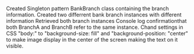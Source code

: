 Created Singleton pattern BankBranch class containing the branch information.
Created two differrent bank branch instances with different information
Retrieved both branch instances
Console log confirmationthat both BranchA and BranchB refer to the same instance.
Chand settings in CSS "body:" to "background-size: fill" and "background-position: "center" to make image display in the center of the screen making the text on it visible. 
